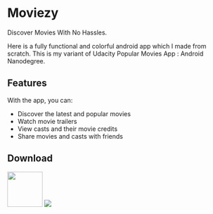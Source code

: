 # Moviezy
Discover Movies With No Hassles. 

Here is a fully functional and colorful android app which I made from scratch. This is my variant of Udacity Popular Movies App : Android Nanodegree.

<h2>Features</h2>
With the app, you can:
<ul>
  <li>Discover the latest and popular movies </li>
  <li>Watch movie trailers</li>
  <li>View casts and their movie credits</li>
  <li>Share movies and casts with friends</li>
</ul>

<h2>Download</h2>
<img height="80px" src="http://moviezy.kelechizy.com/assets/images/google-play-badge.png"/>

<img src="http://moviezy.kelechizy.com/assets/images/Moviezy%20App%20Promo.jpg"/>


